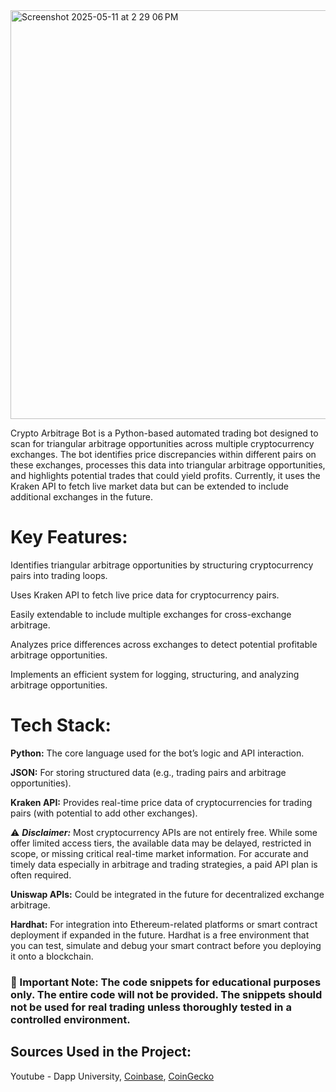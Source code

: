 
<img width="654" alt="Screenshot 2025-05-11 at 2 29 06 PM" src="https://github.com/user-attachments/assets/a6e3ceaa-1cbe-486a-a468-faad246a98eb" />

Crypto Arbitrage Bot is a Python-based automated trading bot designed to scan for triangular arbitrage opportunities across multiple cryptocurrency exchanges. The bot identifies price discrepancies within different pairs on these exchanges, processes this data into triangular arbitrage opportunities, and highlights potential trades that could yield profits. Currently, it uses the Kraken API to fetch live market data but can be extended to include additional exchanges in the future.

<h1>Key Features:</h1>


Identifies triangular arbitrage opportunities by structuring cryptocurrency pairs into trading loops.

Uses Kraken API to fetch live price data for cryptocurrency pairs.

Easily extendable to include multiple exchanges for cross-exchange arbitrage.

Analyzes price differences across exchanges to detect potential profitable arbitrage opportunities.

Implements an efficient system for logging, structuring, and analyzing arbitrage opportunities.

<h1>Tech Stack:</h1>


<b>Python:</b> The core language used for the bot’s logic and API interaction.

<b>JSON:</b> For storing structured data (e.g., trading pairs and arbitrage opportunities).

<b>Kraken API:</b> Provides real-time price data of cryptocurrencies for trading pairs (with potential to add other exchanges).

⚠️ <b><i>Disclaimer:</b></i>
Most cryptocurrency APIs are not entirely free. While some offer limited access tiers, the available data may be delayed, restricted in scope, or missing critical real-time market information. For accurate and timely data  especially in arbitrage and trading strategies, a paid API plan is often required.

<b>Uniswap APIs:</b> Could be integrated in the future for decentralized exchange arbitrage.

<b>Hardhat:</b> For integration into Ethereum-related platforms or smart contract deployment if expanded in the future.
Hardhat is a free environment that you can test, simulate and debug your smart contract before you deploying it onto a blockchain.

<h3> 📝 Important Note: The code snippets for educational purposes only. The entire code will not be provided. The snippets should not be used for real trading unless thoroughly tested in a controlled environment.</h3>

<h2> Sources Used in the Project:</h2> Youtube - Dapp University, <a href="https://www.coinbase.com/en-ca/learn/advanced-trading/what-is-crypto-arbitrage-trading">Coinbase</a>, <a href="https://www.coingecko.com/learn/crypto-arbitrage-bot-python">CoinGecko</a>




